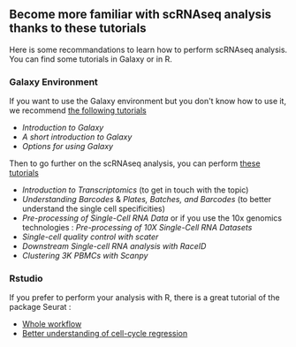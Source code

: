 ## Become more familiar with scRNAseq analysis thanks to these tutorials

Here is some recommandations to learn how to perform scRNAseq analysis. You can find some tutorials in Galaxy or in R.

### Galaxy Environment
If you want to use the Galaxy environment but you don't know how to use it, we recommend [the following tutorials](https://training.galaxyproject.org/training-material/topics/introduction/)

- *Introduction to Galaxy*
- *A short introduction to Galaxy*
- *Options for using Galaxy*

Then to go further on the scRNAseq analysis, you can perform [these tutorials](https://training.galaxyproject.org/training-material/topics/transcriptomics/)  

- *Introduction to Transcriptomics* (to get in touch with the topic)
- *Understanding Barcodes* & *Plates, Batches, and Barcodes* (to better understand the single cell specificities)
- *Pre-processing of Single-Cell RNA Data* or if you use the 10x genomics technologies : *Pre-processing of 10X Single-Cell RNA Datasets*
- *Single-cell quality control with scater*
- *Downstream Single-cell RNA analysis with RaceID*
- *Clustering 3K PBMCs with Scanpy*

### Rstudio
If you prefer to perform your analysis with R, there is a great tutorial of the package Seurat :  

- [Whole workflow](https://satijalab.org/seurat/v3.0/pbmc3k_tutorial.html)
- [Better understanding of cell-cycle regression](https://satijalab.org/seurat/v3.0/cell_cycle_vignette.html)

